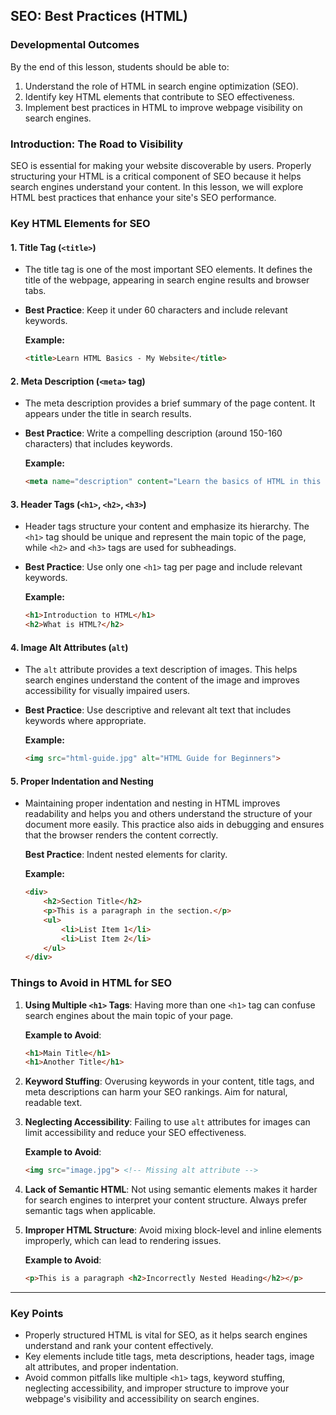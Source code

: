 ## SEO: Best Practices (HTML)

### Developmental Outcomes
By the end of this lesson, students should be able to:
1. Understand the role of HTML in search engine optimization (SEO).
2. Identify key HTML elements that contribute to SEO effectiveness.
3. Implement best practices in HTML to improve webpage visibility on search engines.

### Introduction: The Road to Visibility

SEO is essential for making your website discoverable by users. Properly structuring your HTML is a critical component of SEO because it helps search engines understand your content. In this lesson, we will explore HTML best practices that enhance your site's SEO performance.

### Key HTML Elements for SEO

#### 1. **Title Tag (`<title>`)**
- The title tag is one of the most important SEO elements. It defines the title of the webpage, appearing in search engine results and browser tabs.
- **Best Practice**: Keep it under 60 characters and include relevant keywords.

  **Example:**
  ```html
  <title>Learn HTML Basics - My Website</title>
  ```

#### 2. **Meta Description (`<meta>` tag)**
- The meta description provides a brief summary of the page content. It appears under the title in search results.
- **Best Practice**: Write a compelling description (around 150-160 characters) that includes keywords.

  **Example:**
  ```html
  <meta name="description" content="Learn the basics of HTML in this comprehensive guide. Perfect for beginners and aspiring web developers.">
  ```

#### 3. **Header Tags (`<h1>`, `<h2>`, `<h3>`)**
- Header tags structure your content and emphasize its hierarchy. The `<h1>` tag should be unique and represent the main topic of the page, while `<h2>` and `<h3>` tags are used for subheadings.
- **Best Practice**: Use only one `<h1>` tag per page and include relevant keywords.

  **Example:**
  ```html
  <h1>Introduction to HTML</h1>
  <h2>What is HTML?</h2>
  ```

#### 4. **Image Alt Attributes (`alt`)**
- The `alt` attribute provides a text description of images. This helps search engines understand the content of the image and improves accessibility for visually impaired users.
- **Best Practice**: Use descriptive and relevant alt text that includes keywords where appropriate.

  **Example:**
  ```html
  <img src="html-guide.jpg" alt="HTML Guide for Beginners">
  ```

#### 5. **Proper Indentation and Nesting**
- Maintaining proper indentation and nesting in HTML improves readability and helps you and others understand the structure of your document more easily. This practice also aids in debugging and ensures that the browser renders the content correctly.
  
  **Best Practice**: Indent nested elements for clarity.

  **Example:**
  ```html
  <div>
      <h2>Section Title</h2>
      <p>This is a paragraph in the section.</p>
      <ul>
          <li>List Item 1</li>
          <li>List Item 2</li>
      </ul>
  </div>
  ```

### Things to Avoid in HTML for SEO

1. **Using Multiple `<h1>` Tags**: Having more than one `<h1>` tag can confuse search engines about the main topic of your page.
  
   **Example to Avoid**:
   ```html
   <h1>Main Title</h1>
   <h1>Another Title</h1>
   ```

2. **Keyword Stuffing**: Overusing keywords in your content, title tags, and meta descriptions can harm your SEO rankings. Aim for natural, readable text.

3. **Neglecting Accessibility**: Failing to use `alt` attributes for images can limit accessibility and reduce your SEO effectiveness.

   **Example to Avoid**:
   ```html
   <img src="image.jpg"> <!-- Missing alt attribute -->
   ```

4. **Lack of Semantic HTML**: Not using semantic elements makes it harder for search engines to interpret your content structure. Always prefer semantic tags when applicable.

5. **Improper HTML Structure**: Avoid mixing block-level and inline elements improperly, which can lead to rendering issues.

   **Example to Avoid**:
   ```html
   <p>This is a paragraph <h2>Incorrectly Nested Heading</h2></p>
   ```

---

### Key Points
- Properly structured HTML is vital for SEO, as it helps search engines understand and rank your content effectively.
- Key elements include title tags, meta descriptions, header tags, image alt attributes, and proper indentation.
- Avoid common pitfalls like multiple `<h1>` tags, keyword stuffing, neglecting accessibility, and improper structure to improve your webpage's visibility and accessibility on search engines.